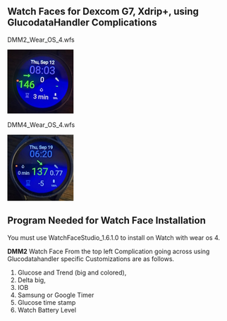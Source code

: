 ## Watch Faces for Dexcom G7, Xdrip+, using GlucodataHandler Complications

DMM2_Wear_OS_4.wfs

![DMM2](https://raw.githubusercontent.com/sderaps/DMM/main/DMM2_Dexcom_G7_Xdrip.jpg)


DMM4_Wear_OS_4.wfs

![DMM4](https://raw.githubusercontent.com/sderaps/DMM/main/DMM4_DexcomG7_Xdrip.jpg)





## Program Needed for Watch Face Installation
You must use WatchFaceStudio_1.6.1.0 to install on Watch with wear os 4.

**DMM2** Watch Face From the top left Complication going across using Glucodatahandler specific Customizations are as follows.

1. Glucose and Trend (big and colored),
2. Delta big,
3. IOB
4. Samsung or Google Timer
5. Glucose time stamp
6. Watch Battery Level


